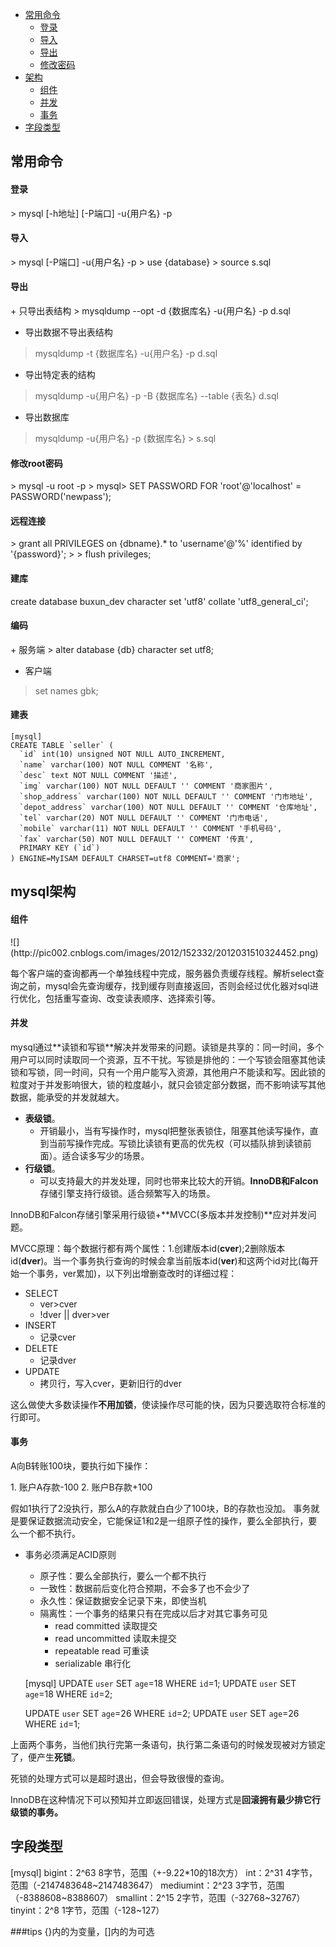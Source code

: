 + [常用命令](#1)
	+ [登录](#1.1)
	+ [导入](#1.2)
	+ [导出](#1.3)
	+ [修改密码](#1.4)
+ [架构](#2)
	+ [组件](#2.1)
	+ [并发](#2.2)
	+ [事务](#2.3)
+ [字段类型](#3)

<h2 id="1">常用命令</h2>
<h4 id="1.1">登录</h4>
> mysql [-h地址] [-P端口] -u{用户名} -p

<h4 id="1.2">导入</h4>
> mysql [-P端口] -u{用户名} -p  
> use {database}  
> source s.sql  

<h4 id="1.3">导出</h4>
+ 只导出表结构  
> mysqldump --opt -d {数据库名} -u{用户名} -p d.sql  
 
+ 导出数据不导出表结构  
> mysqldump -t {数据库名} -u{用户名} -p d.sql  
  
+ 导出特定表的结构
> mysqldump -u{用户名} -p -B {数据库名} --table {表名} d.sql  

+ 导出数据库
> mysqldump -u{用户名} -p {数据库名} > s.sql

<h4 id="1.4">修改root密码</h4>
> mysql -u root -p
> mysql> SET PASSWORD FOR 'root'@'localhost' = PASSWORD('newpass');

<h4 id="1.5">远程连接</h4>
> grant all PRIVILEGES on {dbname}.* to 'username'@'%' identified by '{password}';
> 
> flush privileges;

<h4 id="1.6">建库</h4>
create database buxun_dev character set 'utf8' collate 'utf8_general_ci';

<h4 id="1.7">编码</h4>
+ 服务端
> alter database {db} character set utf8;

+ 客户端
> set names gbk;


<h4 id="1.8">建表</h4>

	[mysql]
	CREATE TABLE `seller` (
	  `id` int(10) unsigned NOT NULL AUTO_INCREMENT,
	  `name` varchar(100) NOT NULL COMMENT '名称',
	  `desc` text NOT NULL COMMENT '描述',
	  `img` varchar(100) NOT NULL DEFAULT '' COMMENT '商家图片',
	  `shop_address` varchar(100) NOT NULL DEFAULT '' COMMENT '门市地址',
	  `depot_address` varchar(100) NOT NULL DEFAULT '' COMMENT '仓库地址',
	  `tel` varchar(20) NOT NULL DEFAULT '' COMMENT '门市电话',
	  `mobile` varchar(11) NOT NULL DEFAULT '' COMMENT '手机号码',
	  `fax` varchar(50) NOT NULL DEFAULT '' COMMENT '传真',
	  PRIMARY KEY (`id`)
	) ENGINE=MyISAM DEFAULT CHARSET=utf8 COMMENT='商家';


<h2 id="2">mysql架构</h2>
<h4 id="2.1">组件</h4>
![](http://pic002.cnblogs.com/images/2012/152332/2012031510324452.png)

每个客户端的查询都再一个单独线程中完成，服务器负责缓存线程。解析select查询之前，mysql会先查询缓存，找到缓存则直接返回，否则会经过优化器对sql进行优化，包括重写查询、改变读表顺序、选择索引等。

<h4 id="2.2">并发</h4>
mysql通过**读锁和写锁**解决并发带来的问题。读锁是共享的：同一时间，多个用户可以同时读取同一个资源，互不干扰。写锁是排他的：一个写锁会阻塞其他读锁和写锁，同一时间，只有一个用户能写入资源，其他用户不能读和写。因此锁的粒度对于并发影响很大，锁的粒度越小，就只会锁定部分数据，而不影响读写其他数据，能承受的并发就越大。

+ **表级锁**。
	- 开销最小，当有写操作时，mysql把整张表锁住，阻塞其他读写操作，直到当前写操作完成。写锁比读锁有更高的优先权（可以插队排到读锁前面）。适合读多写少的场景。
+ **行级锁**。
	- 可以支持最大的并发处理，同时也带来比较大的开销。**InnoDB和Falcon**存储引擎支持行级锁。适合频繁写入的场景。

InnoDB和Falcon存储引擎采用行级锁+**MVCC(多版本并发控制)**应对并发问题。

MVCC原理：每个数据行都有两个属性：1.创建版本id(**cver**);2删除版本id(**dver**)。当一个事务执行查询的时候会拿当前版本id(**ver**)和这两个id对比(每开始一个事务，ver累加)，以下列出增删查改时的详细过程：

+ SELECT
	+ ver>cver
	+ !dver || dver>ver
+ INSERT
	+ 记录cver
+ DELETE
	+ 记录dver
+ UPDATE
	+ 拷贝行，写入cver，更新旧行的dver

这么做使大多数读操作**不用加锁**，使读操作尽可能的快，因为只要选取符合标准的行即可。

<h4 id="2.3">事务</h4>
<p>A向B转账100块，要执行如下操作：</p>
1. 账户A存款-100
2. 账户B存款+100

假如1执行了2没执行，那么A的存款就白白少了100块，B的存款也没加。
事务就是要保证数据流动安全，它能保证1和2是一组原子性的操作，要么全部执行，要么一个都不执行。

+ 事务必须满足ACID原则
	- 原子性：要么全部执行，要么一个都不执行
	- 一致性：数据前后变化符合预期，不会多了也不会少了
	- 永久性：保证数据安全记录下来，即使当机
	- 隔离性：一个事务的结果只有在完成以后才对其它事务可见
		- read committed 读取提交
		- read uncommitted 读取未提交
		- repeatable read 可重读
		- serializable 串行化


	[mysql]
	UPDATE `user` SET `age`=18 WHERE `id`=1;
	UPDATE `user` SET `age`=18 WHERE `id`=2;
	
	UPDATE `user` SET `age`=26 WHERE `id`=2;
	UPDATE `user` SET `age`=26 WHERE `id`=1;

上面两个事务，当他们执行完第一条语句，执行第二条语句的时候发现被对方锁定了，便产生**死锁**。

死锁的处理方式可以是超时退出，但会导致很慢的查询。

InnoDB在这种情况下可以预知并立即返回错误，处理方式是**回滚拥有最少排它行级锁的事务。**

<h2 id="3">字段类型</h2>
	[mysql]
	bigint：2^63		8字节，范围（+-9.22*10的18次方）
	int：2^31		4字节，范围（-2147483648~2147483647）	
	mediumint：2^23	3字节，范围（-8388608~8388607）
	smallint：2^15	2字节，范围（-32768~32767）
	tinyint：2^8		1字节，范围（-128~127）

###tips
{}内的为变量，[]内的为可选



